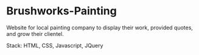 # Brushworks-Painting

Website for local painting company to display their work, provided quotes, and grow their clientel.

Stack: HTML, CSS, Javascript, JQuery

